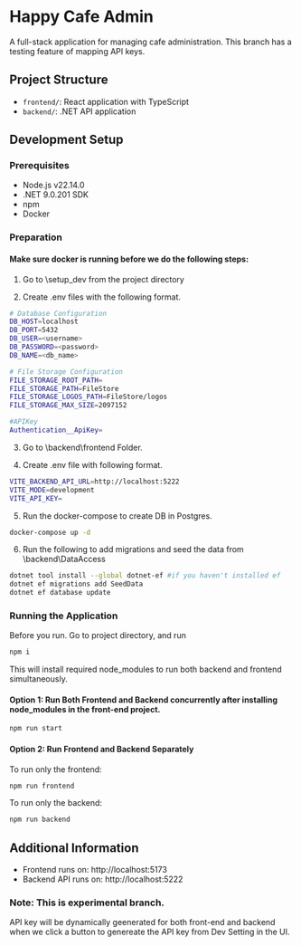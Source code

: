 # Happy Cafe Admin

A full-stack application for managing cafe administration.
This branch has a testing feature of mapping API keys.

## Project Structure

- `frontend/`: React application with TypeScript
- `backend/`: .NET API application

## Development Setup

### Prerequisites

- Node.js v22.14.0
- .NET 9.0.201 SDK
- npm
- Docker 

### Preparation

#### Make sure docker is running before we do the following steps:

1. Go to \setup_dev from the project <root> directory

2. Create .env files with the following format.
```bash 
# Database Configuration
DB_HOST=localhost
DB_PORT=5432
DB_USER=<username>
DB_PASSWORD=<password>
DB_NAME=<db_name>

# File Storage Configuration
FILE_STORAGE_ROOT_PATH=
FILE_STORAGE_PATH=FileStore
FILE_STORAGE_LOGOS_PATH=FileStore/logos
FILE_STORAGE_MAX_SIZE=2097152

#APIKey
Authentication__ApiKey=
```
3. Go to \backend\frontend Folder.

4. Create .env file with following format.
```bash
VITE_BACKEND_API_URL=http://localhost:5222
VITE_MODE=development
VITE_API_KEY=
```
5. Run the docker-compose to create DB in Postgres. 
```bash
docker-compose up -d
```

6. Run the following to add migrations and seed the data from <Root>\backend\DataAccess
```bash
dotnet tool install --global dotnet-ef #if you haven't installed ef
dotnet ef migrations add SeedData
dotnet ef database update
```

### Running the Application

Before you run. Go to project <Root> directory, and run 

```bash
npm i
```

This will install required node_modules to run both backend and frontend simultaneously.


#### Option 1: Run Both Frontend and Backend concurrently after installing node_modules in the front-end project.

```bash
npm run start
```

#### Option 2: Run Frontend and Backend Separately

To run only the frontend:

```bash
npm run frontend
```

To run only the backend:

```bash
npm run backend
```

## Additional Information

- Frontend runs on: http://localhost:5173
- Backend API runs on:  http://localhost:5222

### Note: This is experimental branch. 

API key will be dynamically geenerated for both front-end and backend when we click a button to genereate the API key from Dev Setting in the UI. 
